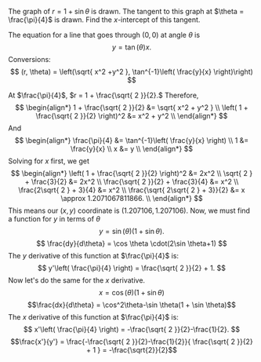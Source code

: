 
The graph of $r = 1 + \sin \theta$ is drawn. The tangent to this graph at $\theta = \frac{\pi}{4}$ is drawn. Find the $x$-intercept of this tangent.

The equation for a line that goes through $(0,0)$ at angle $\theta$ is $$y = \tan(\theta)x.$$
Conversions:
$$
(r, \theta) = \left(\sqrt{ x^2 +y^2 }, \tan^{-1}\left( \frac{y}{x} \right)\right)
$$

At $\frac{\pi}{4}$, $r = 1 + \frac{\sqrt{ 2 }}{2}.$ Therefore, 
$$
\begin{align*}
1 + \frac{\sqrt{ 2 }}{2} &= \sqrt{ x^2 + y^2 } \\
\left( 1 + \frac{\sqrt{ 2 }}{2} \right)^2 &= x^2 + y^2 \\
\end{align*}
$$
And $$
\begin{align*}
\frac{\pi}{4} &= \tan^{-1}\left( \frac{y}{x} \right) \\
1 &= \frac{y}{x} \\
x &= y \\
\end{align*}
$$
Solving for $x$ first, we get
$$
\begin{align*}
\left( 1 + \frac{\sqrt{ 2 }}{2} \right)^2 &= 2x^2 \\
\sqrt{ 2 } + \frac{3}{2} &= 2x^2 \\
\frac{\sqrt{ 2 }}{2} + \frac{3}{4} &= x^2 \\
\frac{2\sqrt{ 2 } + 3}{4} &= x^2 \\
\frac{\sqrt{ 2\sqrt{ 2 } + 3}}{2} &= x \approx 1.2071067811866. \\
\end{align*}
$$
This means our $(x, y)$ coordinate is $(1.207106, 1.207106).$ 
Now, we must find a function for $y$ in terms of $\theta$
$$y =\sin\left(\theta\right)\left(1 + \sin\theta\right).$$
$$
\frac{dy}{d\theta} = \cos \theta \cdot(2\sin \theta+1)
$$
The $y$ derivative of this function at $\frac{\pi}{4}$ is:
$$
y'\left( \frac{\pi}{4} \right) = \frac{\sqrt{ 2 }}{2} + 1.
$$
Now let's do the same for the $x$ derivative.
$$
x=\cos\left(\theta\right)\left(1+\sin\theta\right)
$$
$$\frac{dx}{d\theta} = \cos^2\theta-\sin \theta(1 + \sin \theta)$$The $x$ derivative of this function at $\frac{\pi}{4}$ is:
$$
x'\left( \frac{\pi}{4} \right) = -\frac{\sqrt{ 2 }}{2}-\frac{1}{2}.
$$
$$\frac{x'}{y'} = \frac{-\frac{\sqrt{ 2 }}{2}-\frac{1}{2}}{ \frac{\sqrt{ 2 }}{2} + 1 } = -\frac{\sqrt{2}}{2}$$
